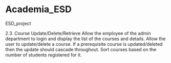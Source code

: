 # Academia_ESD
ESD_project

2.3. Course Update/Delete/Retrieve
Allow the employee of the admin department to login and display the list of the courses and
details. Allow the user to update/delete a course. If a prerequisite course is updated/deleted then
the update should cascade throughout. Sort courses based on the number of students registered
for it.
